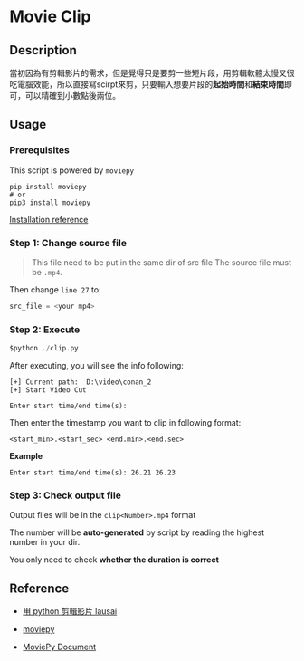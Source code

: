 # Movie Clip

## Description

當初因為有剪輯影片的需求，但是覺得只是要剪一些短片段，用剪輯軟體太慢又很吃電腦效能，所以直接寫scirpt來剪，只要輸入想要片段的**起始時間**和**結束時間**即可，可以精確到小數點後兩位。

## Usage

### Prerequisites

This script is powered by `moviepy`

```shell
pip install moviepy
# or
pip3 install moviepy
```

[Installation reference](https://ithelp.ithome.com.tw/articles/10230356)

### Step 1: Change source file

>This file need to be put in the same dir of src file
>The source file must be `.mp4`.

Then change `line 27` to:

```python
src_file = <your mp4>
```

### Step 2: Execute

```python
$python ./clip.py
```

After executing, you will see the info following:

```shell
[+] Current path:  D:\video\conan_2
[+] Start Video Cut

Enter start time/end time(s):
```

Then enter the timestamp you want to clip in following format:

```shell
<start_min>.<start_sec> <end.min>.<end.sec>
```

**Example**

```shell
Enter start time/end time(s): 26.21 26.23
```

### Step 3: Check output file

Output files will be in the `clip<Number>.mp4` format

The number will be **auto-generated** by script by reading the highest number in your dir.

You only need to check **whether the duration is correct**

## Reference

* [用 python 剪輯影片 lausai](http://lausai360.blogspot.com/2017/04/python.html)

* [moviepy](https://github.com/Zulko/moviepy)

* [MoviePy Document](https://zulko.github.io/moviepy/index.html)
